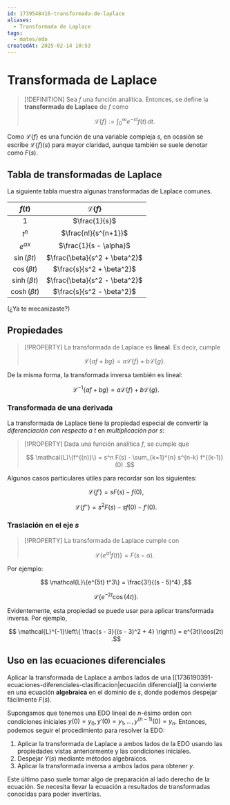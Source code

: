 ```yaml
---
id: 1739548416-transformada-de-laplace
aliases:
  - Transformada de Laplace
tags:
  - mates/edo
createdAt: 2025-02-14 10:53
---
```


# Transformada de Laplace

> [!DEFINITION]
> Sea $f$ una función analítica. Entonces, se define la **transformada de Laplace** de $f$ como
>
> $$
> \mathcal{L}\{f\} := \int_{0}^{\infty} e^{-st} f(t) \, dt
> .$$

Como $\mathcal{L}\{f\}$ es una función de una variable compleja $s$, en ocasión se escribe $\mathcal{L}\{f\}(s)$ para mayor claridad, aunque también se suele denotar como $F(s)$.

## Tabla de transformadas de Laplace

La siguiente tabla muestra algunas transformadas de Laplace comunes.

|      $f(t)$      |      $\mathcal{L}\{f\}$       |
| :--------------: | :---------------------------: |
|       $1$        |         $\frac{1}{s}$         |
|      $t^n$       |     $\frac{n!}{s^{n+1}}$      |
|  $e^{\alpha x}$  |    $\frac{1}{s - \alpha}$     |
| $\sin(\beta t)$  | $\frac{\beta}{s^2 + \beta^2}$ |
| $\cos(\beta t)$  |   $\frac{s}{s^2 + \beta^2}$   |
| $\sinh(\beta t)$ | $\frac{\beta}{s^2 - \beta^2}$ |
| $\cosh(\beta t)$ |   $\frac{s}{s^2 - \beta^2}$   |

(¿Ya te mecanizaste?)

## Propiedades

> [!PROPERTY]
> La transformada de Laplace es **lineal**. Es decir, cumple
> 
> $$
> \mathcal{L}\{af + bg\} = a \mathcal{L}\{f\} + b \mathcal{L}\{g\}
> .$$

De la misma forma, la transformada inversa también es lineal:

$$
\mathcal{L}^{-1}\{af + bg\} = a \mathcal{L}\{f\} + b \mathcal{L}\{g\}
.$$

### Transformada de una derivada

La transformada de Laplace tiene la propiedad especial de convertir la *diferenciación con respecto a $t$* en *multiplicación por $s$*:

> [!PROPERTY]
> Dada una función analítica $f$, se cumple que
>
> $$
> \mathcal{L}\{f^{(n)}\} = s^n F(s) - \sum_{k=1}^{n} s^{n-k} f^{(k-1)}(0)
> .$$

Algunos casos particulares útiles para recordar son los siguientes:

$$
\mathcal{L}\{f'\} = sF(s) - f(0)
,$$

$$
\mathcal{L}\{f''\} = s^2 F(s) - sf(0) - f'(0)
.$$

### Traslación en el eje $s$

> [!PROPERTY]
> La transformada de Laplace cumple con
>
> $$
> \mathcal{L}\{e^{\alpha t}f(t)\} = F(s - \alpha)
> .$$

Por ejemplo: 

$$
\mathcal{L}\{e^{5t} t^3\} = \frac{3!}{(s - 5)^4}
,$$

$$
\mathcal{L}\{e^{-2t}\cos(4t)\}
.$$

Evidentemente, esta propiedad se puede usar para aplicar transformada inversa. Por ejemplo,

$$
\mathcal{L}^{-1}\left\{ \frac{s - 3}{(s - 3)^2 + 4} \right\} = e^{3t}\cos(2t)
.$$

## Uso en las ecuaciones diferenciales

Aplicar la transformada de Laplace a ambos lados de una [[1736190391-ecuaciones-diferenciales-clasificacion|ecuación diferencial]] la convierte en una ecuación **algebraica** en el dominio de $s$, donde podemos despejar fácilmente $F(s)$.

Supongamos que tenemos una EDO lineal de $n$-ésimo orden con condiciones iniciales $y(0) = y_0, y'(0) = y_1, \ldots, y^{(n-1)}(0) = y_n$. Entonces, podemos seguir el procedimiento para resolver la EDO:

1. Aplicar la transformada de Laplace a ambos lados de la EDO usando las propiedades vistas anteriormente y las condiciones iniciales.
2. Despejar $Y(s)$ mediante métodos algebraicos.
3. Aplicar la transformada inversa a ambos lados para obtener $y$.

Este último paso suele tomar algo de preparación al lado derecho de la ecuación. Se necesita llevar la ecuación a resultados de transformadas conocidas para poder invertirlas.
